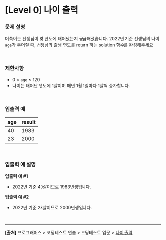 # [Level 0] 나이 출력

### 문제 설명
머쓱이는 선생님이 몇 년도에 태어났는지 궁금해졌습니다. 2022년 기준 선생님의 나이 `age`가 주어질 때, 선생님의 출생 연도를 return 하는 solution 함수를 완성해주세요

<br>

### 제한사항
* 0 < `age` ≤ 120
* 나이는 태어난 연도에 1살이며 매년 1월 1일마다 1살씩 증가합니다.

<br>

### 입출력 예
|age|result|
|---|---|
|40|1983|
|23|2000|

<br>

### 입출력 예 설명
**입출력 예 #1**
* 2022년 기준 40살이므로 1983년생입니다.

**입출력 예 #2**
* 2022년 기준 23살이므로 2000년생입니다.

<br>

---

**[출처]** 프로그래머스 > 코딩테스트 연습 > 코딩테스트 입문 > [나이 출력](https://school.programmers.co.kr/learn/courses/30/lessons/120820)